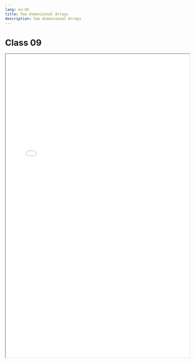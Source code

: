 ```yaml
---
lang: en-US
title: Two dimensional Arrays
description: Two dimensional Arrays
---
```


# Class 09

<iframe src="/pdfs/09-arrays-2.pdf" width="120%" height="1000"></iframe>